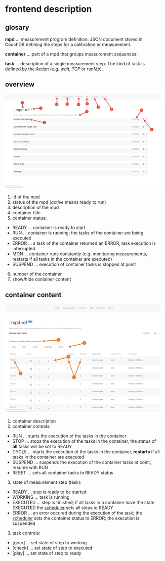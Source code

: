# frontend description

## glosary

**mpd** ... measurement program definition: JSON document stored in
CouchDB defining the steps for a calibration or measurement.

**container** ... part of a mpd that groups measurement sequences.

**task** ... description of a single measurement step. The kind of
task is defined by the _Action_ (e.g. _wait_, _TCP_ or _runMp_).

## overview

<img src="frontend_i.jpeg" width="900">

1. id of the mpd
2. status of the mpd (_active_ means ready to run)
3. description of the mpd
4. container title
5. container status:
* READY ... container is ready to start
* RUN ... container is running; the tasks of the container are being
  executed
* ERROR ... a task of the container returned an ERROR, task execution
  is interrupted
* MON ... container runs constantly (e.g. monitoring measurements,
  restarts if all tasks in the container are executed)
* SUSPEND ... execution of container tasks is stopped at point
6. number of the container
7. show/hide container content

## container content
 
<img src="frontend_ii.jpeg" width="900">

1. container description
2. container controls:
* RUN ... starts the execution of the tasks in the container
* STOP ... stops the execution of the tasks in the container, the
  status of **all** tasks will be set to READY
* CYCLE ... starts the execution of the tasks in the container,
  **restarts** if all tasks in the container are executed
* SUSPEND ... suspends the execution of the container tasks at point,
  resume with RUN
* RESET ... sets all container tasks to READY status
3. state of measurement step (task):
* READY ... step is ready to be started
* WORKING ... task is running
* EXECUTED ... step is finished; if all tasks in a container have the
  state EXECUTED the
  [scheduler](components/scheduler/src/metis/scheduler/core.clj) sets
  all steps to READY
* ERROR ... an error occured during the execution of the task; the  
  [scheduler](components/scheduler/src/metis/scheduler/core.clj) sets
  the container status to ERROR; the execution is suspended
3. task controls:
* [gear] ... set state of step to working
* [check] ... set state of step to executed
* [play] ... set state of step to ready 
